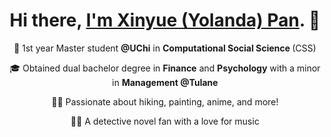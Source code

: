 <h1 align="center">Hi there, <a href='https://yolandapan02.github.io'>I'm Xinyue (Yolanda) Pan</a>. 👋 </h1>

<p align="center">
  <a href="https://www.linkedin.com/in/xinyue-pan-02/">
  </a>
  <a href="mailto:xpan02@uchicago.edu">
  </a>
</p>

<p align="center">
  🦋 1st year Master student <strong>@UChi</strong> in <strong>Computational Social Science </strong>(CSS) 
</p>
<p align="center">
  🎓 Obtained dual bachelor degree in <strong>Finance</strong> and <strong>Psychology</strong> with a minor in <strong>Management @Tulane </strong>
</p>

<p align="center">
  🏋️‍♀️ Passionate about hiking, painting, anime, and more!
</p>

<p align="center">
  🕵🏻 A detective novel fan with a love for music
</p>
